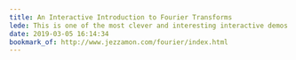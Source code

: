 ```yaml
---
title: An Interactive Introduction to Fourier Transforms
lede: This is one of the most clever and interesting interactive demos I’ve ever seen. Worth setting aside time to go through the whole thing!
date: 2019-03-05 16:14:34
bookmark_of: http://www.jezzamon.com/fourier/index.html
---
```



